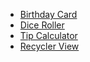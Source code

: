 
- <a href="https://github.com/suhailarfan/HappyBirthday" >Birthday Card</a>
- <a href="https://github.com/suhailarfan/DiceRoller" >Dice Roller</a>
- <a href="https://github.com/suhailarfan/TipCalculator" >Tip Calculator</a>
- <a href="https://github.com/suhailarfan/Affirmation" >Recycler View</a>
